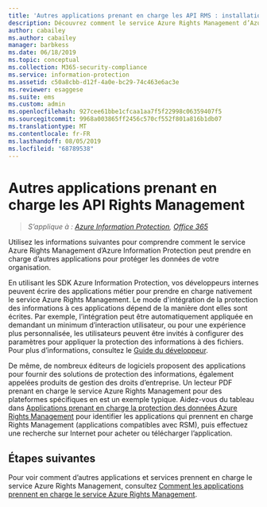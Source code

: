 ```yaml
---
title: 'Autres applications prenant en charge les API RMS : installation et configuration - AIP'
description: Découvrez comment le service Azure Rights Management d’Azure Information Protection peut prendre en charge d’autres applications pour protéger les données de votre organisation.
author: cabailey
ms.author: cabailey
manager: barbkess
ms.date: 06/18/2019
ms.topic: conceptual
ms.collection: M365-security-compliance
ms.service: information-protection
ms.assetid: c50a8cbb-d12f-4a0e-bc29-74c463e6ac3e
ms.reviewer: esaggese
ms.suite: ems
ms.custom: admin
ms.openlocfilehash: 927cee61bbe1cfcaa1aa7f5f22998c06359407f5
ms.sourcegitcommit: 9968a003865ff2456c570cf552f801a816b1db07
ms.translationtype: MT
ms.contentlocale: fr-FR
ms.lasthandoff: 08/05/2019
ms.locfileid: "68789538"
---
```

# <a name="other-applications-that-support-the-rights-management-apis"></a>Autres applications prenant en charge les API Rights Management

>*S’applique à : [Azure Information Protection](https://azure.microsoft.com/pricing/details/information-protection), [Office 365](https://download.microsoft.com/download/E/C/F/ECF42E71-4EC0-48FF-AA00-577AC14D5B5C/Azure_Information_Protection_licensing_datasheet_EN-US.pdf)*

Utilisez les informations suivantes pour comprendre comment le service Azure Rights Management d’Azure Information Protection peut prendre en charge d’autres applications pour protéger les données de votre organisation.

En utilisant les SDK Azure Information Protection, vos développeurs internes peuvent écrire des applications métier pour prendre en charge nativement le service Azure Rights Management. Le mode d'intégration de la protection des informations à ces applications dépend de la manière dont elles sont écrites. Par exemple, l’intégration peut être automatiquement appliquée en demandant un minimum d’interaction utilisateur, ou pour une expérience plus personnalisée, les utilisateurs peuvent être invités à configurer des paramètres pour appliquer la protection des informations à des fichiers. Pour plus d’informations, consultez le [Guide du développeur](./develop/developers-guide.md).

De même, de nombreux éditeurs de logiciels proposent des applications pour fournir des solutions de protection des informations, également appelées produits de gestion des droits d’entreprise. Un lecteur PDF prenant en charge le service Azure Rights Management pour des plateformes spécifiques en est un exemple typique. Aidez-vous du tableau dans [Applications prenant en charge la protection des données Azure Rights Management](./requirements-applications.md) pour identifier les applications qui prennent en charge Rights Management (applications compatibles avec RSM), puis effectuez une recherche sur Internet pour acheter ou télécharger l’application.

## <a name="next-steps"></a>Étapes suivantes

Pour voir comment d’autres applications et services prennent en charge le service Azure Rights Management, consultez [Comment les applications prennent en charge le service Azure Rights Management](applications-support.md).

